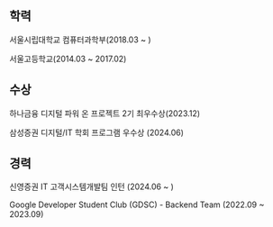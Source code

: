 ## 학력
서울시립대학교 컴퓨터과학부(2018.03 ~ )

서울고등학교(2014.03 ~ 2017.02)

## 수상
하나금융 디지털 파워 온 프로젝트 2기 최우수상(2023.12)

삼성증권 디지털/IT 학회 프로그램 우수상 (2024.06)

## 경력
신영증권 IT 고객시스템개발팀 인턴 (2024.06 ~ )

Google Developer Student Club (GDSC) - Backend Team (2022.09 ~ 2023.09)


